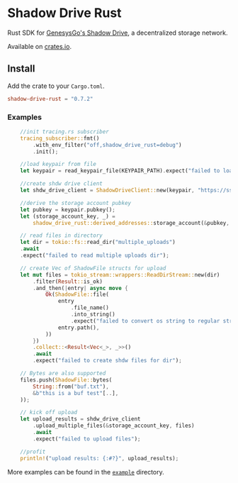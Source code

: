 # Shadow Drive Rust

Rust SDK for [GenesysGo's Shadow Drive](https://shdw.genesysgo.com/shadow-infrastructure-overview/shadow-drive-overview), a decentralized storage network.

Available on [crates.io](https://crates.io/crates/shadow-drive-rust).

## Install

Add the crate to your `Cargo.toml`.

```toml
shadow-drive-rust = "0.7.2"
```

### Examples

```rust
    //init tracing.rs subscriber
    tracing_subscriber::fmt()
        .with_env_filter("off,shadow_drive_rust=debug")
        .init();

    //load keypair from file
    let keypair = read_keypair_file(KEYPAIR_PATH).expect("failed to load keypair at path");

    //create shdw drive client
    let shdw_drive_client = ShadowDriveClient::new(keypair, "https://ssc-dao.genesysgo.net");

    //derive the storage account pubkey
    let pubkey = keypair.pubkey();
    let (storage_account_key, _) =
        shadow_drive_rust::derived_addresses::storage_account(&pubkey, 0);

    // read files in directory
    let dir = tokio::fs::read_dir("multiple_uploads")
    .await
    .expect("failed to read multiple uploads dir");

    // create Vec of ShadowFile structs for upload
    let mut files = tokio_stream::wrappers::ReadDirStream::new(dir)
        .filter(Result::is_ok)
        .and_then(|entry| async move {
            Ok(ShadowFile::file(
                entry
                    .file_name()
                    .into_string()
                    .expect("failed to convert os string to regular string"),
                entry.path(),
            ))
        })
        .collect::<Result<Vec<_>, _>>()
        .await
        .expect("failed to create shdw files for dir");

    // Bytes are also supported
    files.push(ShadowFile::bytes(
        String::from("buf.txt"),
        &b"this is a buf test"[..],
    ));

    // kick off upload
    let upload_results = shdw_drive_client
        .upload_multiple_files(&storage_account_key, files)
        .await
        .expect("failed to upload files");

    //profit
    println!("upload results: {:#?}", upload_results);
```

More examples can be found in the [`example`](https://github.com/VegetarianOrc/shadow-drive-rust/tree/main/example) directory.

